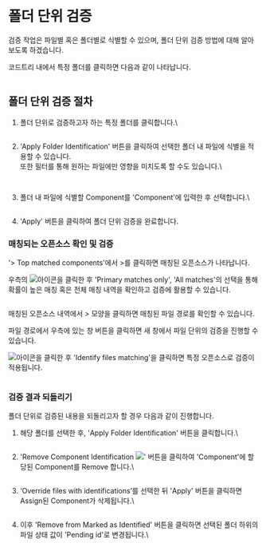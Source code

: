 # 폴더 단위 검증

검증 작업은 파일별 혹은 폴더별로 식별할 수 있으며, 폴더 단위 검증 방법에 대해 알아보도록 하겠습니다.



코드트리 내에서 특정 폴더를 클릭하면 다음과 같이 나타납니다.

<figure><img src="../../.gitbook/assets/화면 캡처 2025-05-21 161148.png" alt=""><figcaption></figcaption></figure>

## 폴더 단위 검증 절차

1.  폴더 단위로 검증하고자 하는 특정 폴더를 클릭합니다.\


    <figure><img src="../../.gitbook/assets/image (235).png" alt=""><figcaption></figcaption></figure>
2.  'Apply Folder Identification' 버튼을 클릭하여 선택한 폴더 내 파일에 식별을 적용할 수 있습니다. \
    또한 필터를 통해 원하는 파일에만 영향을 미치도록 할 수도 있습니다.\


    <figure><img src="../../.gitbook/assets/화면 캡처 2025-05-21 161642.png" alt=""><figcaption></figcaption></figure>



    <figure><img src="../../.gitbook/assets/화면 캡처 2025-05-21 161814.png" alt=""><figcaption></figcaption></figure>
3.  폴더 내 파일에 식별할 Component를 'Component'에 입력한 후 선택합니다.\


    <figure><img src="../../.gitbook/assets/image (203).png" alt=""><figcaption></figcaption></figure>
4. 'Apply' 버튼을 클릭하여 폴더 단위 검증을 완료합니다.

### 매칭되는 오픈소스 확인 및 검증

'> Top matched components'에서 >를 클릭하면 매칭된 오픈소스가 나타납니다.

우측의 ![](<../../.gitbook/assets/image (188).png>)아이콘을 클릭한 후 'Primary matches only', 'All matches'의 선택을 통해 확률이 높은 매칭 혹은 전체 매칭 내역을 확인하고 검증에 활용할 수 있습니다.

<figure><img src="../../.gitbook/assets/image (6).png" alt=""><figcaption></figcaption></figure>

매칭된 오픈소스 내역에서 > 모양을 클릭하면 매칭된 파일 경로를 확인할 수 있습니다.

파일 경로에서 우측에 있는 창 버튼을 클릭하면 새 창에서 파일 단위의 검증을 진행할 수 있습니다.

![](<../../.gitbook/assets/image (188).png>)아이콘을 클릭한 후 'Identify files matching'을 클릭하면 특정 오픈소스로 검증이 적용됩니다.

<figure><img src="../../.gitbook/assets/image (238).png" alt=""><figcaption></figcaption></figure>

### 검증 결과 되돌리기

폴더 단위로 검증된 내용을 되돌리고자 할 경우 다음과 같이 진행합니다.

1.  해당 폴더를 선택한 후, 'Apply Folder Identification' 버튼을 클릭합니다.\


    <figure><img src="../../.gitbook/assets/image (221).png" alt=""><figcaption></figcaption></figure>
2.  'Remove Component Identification ![](<../../.gitbook/assets/image (78).png>)' 버튼을 클릭하여 'Component'에 할당된 Component를 Remove 합니다.\


    <figure><img src="../../.gitbook/assets/image (230).png" alt=""><figcaption></figcaption></figure>
3.  ‘Override files with identifications’를 선택한 뒤 'Apply' 버튼을 클릭하면 Assign된 Component가 삭제됩니다.\


    <figure><img src="../../.gitbook/assets/image (227).png" alt=""><figcaption></figcaption></figure>
4.  이후 'Remove from Marked as Identified' 버튼을 클릭하면 선택된 폴더 하위의 파일 상태 값이 'Pending id'로 변경됩니다.\


    <figure><img src="../../.gitbook/assets/image.png" alt=""><figcaption></figcaption></figure>
